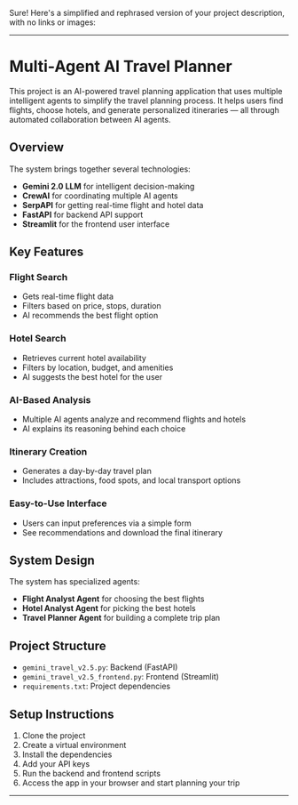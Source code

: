 Sure! Here's a simplified and rephrased version of your project description, with no links or images:

---

# Multi-Agent AI Travel Planner

This project is an AI-powered travel planning application that uses multiple intelligent agents to simplify the travel planning process. It helps users find flights, choose hotels, and generate personalized itineraries — all through automated collaboration between AI agents.

## Overview

The system brings together several technologies:
- **Gemini 2.0 LLM** for intelligent decision-making
- **CrewAI** for coordinating multiple AI agents
- **SerpAPI** for getting real-time flight and hotel data
- **FastAPI** for backend API support
- **Streamlit** for the frontend user interface

## Key Features

### Flight Search
- Gets real-time flight data
- Filters based on price, stops, duration
- AI recommends the best flight option

### Hotel Search
- Retrieves current hotel availability
- Filters by location, budget, and amenities
- AI suggests the best hotel for the user

### AI-Based Analysis
- Multiple AI agents analyze and recommend flights and hotels
- AI explains its reasoning behind each choice

### Itinerary Creation
- Generates a day-by-day travel plan
- Includes attractions, food spots, and local transport options

### Easy-to-Use Interface
- Users can input preferences via a simple form
- See recommendations and download the final itinerary

## System Design

The system has specialized agents:
- **Flight Analyst Agent** for choosing the best flights
- **Hotel Analyst Agent** for picking the best hotels
- **Travel Planner Agent** for building a complete trip plan

## Project Structure

- `gemini_travel_v2.5.py`: Backend (FastAPI)
- `gemini_travel_v2.5_frontend.py`: Frontend (Streamlit)
- `requirements.txt`: Project dependencies

## Setup Instructions

1. Clone the project
2. Create a virtual environment
3. Install the dependencies
4. Add your API keys
5. Run the backend and frontend scripts
6. Access the app in your browser and start planning your trip

---